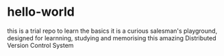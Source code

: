 # hello-world
this is a trial repo to learn the basics 
it is a curious salesman's playground, designed for learnning, studying and memorising this amazing Distributed Version Control System 
 

